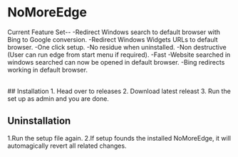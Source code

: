 # NoMoreEdge

Current Feature Set--
-Redirect Windows search to default browser with Bing to Google conversion.
-Redirect Windows Widgets URLs to default browser.
-One click setup.
-No residue when uninstalled.
-Non destructive (User can run edge from start menu if required).
-Fast
-Website searched in windows searched can now be opened in default browser.
-Bing redirects working in default browser.

<br>
## Installation
1. Head over to releases
2. Download latest releast
3. Run the set up as admin and you are done.

<br>

## Uninstallation
1.Run the setup file again.
2.If setup founds the installed NoMoreEdge, it will automagically revert all related changes.
